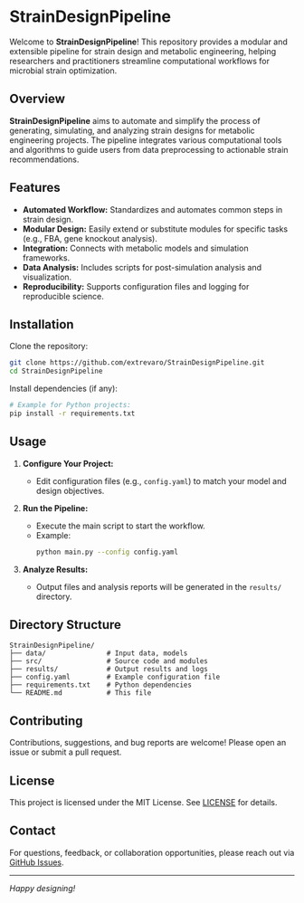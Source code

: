 # StrainDesignPipeline

Welcome to **StrainDesignPipeline**! This repository provides a modular and extensible pipeline for strain design and metabolic engineering, helping researchers and practitioners streamline computational workflows for microbial strain optimization.

## Overview

**StrainDesignPipeline** aims to automate and simplify the process of generating, simulating, and analyzing strain designs for metabolic engineering projects. The pipeline integrates various computational tools and algorithms to guide users from data preprocessing to actionable strain recommendations.

## Features

- **Automated Workflow:** Standardizes and automates common steps in strain design.
- **Modular Design:** Easily extend or substitute modules for specific tasks (e.g., FBA, gene knockout analysis).
- **Integration:** Connects with metabolic models and simulation frameworks.
- **Data Analysis:** Includes scripts for post-simulation analysis and visualization.
- **Reproducibility:** Supports configuration files and logging for reproducible science.

## Installation

Clone the repository:
```bash
git clone https://github.com/extrevaro/StrainDesignPipeline.git
cd StrainDesignPipeline
```

Install dependencies (if any):
```bash
# Example for Python projects:
pip install -r requirements.txt
```

## Usage

1. **Configure Your Project:**
   - Edit configuration files (e.g., `config.yaml`) to match your model and design objectives.

2. **Run the Pipeline:**
   - Execute the main script to start the workflow.
   - Example:
     ```bash
     python main.py --config config.yaml
     ```

3. **Analyze Results:**
   - Output files and analysis reports will be generated in the `results/` directory.

## Directory Structure

```
StrainDesignPipeline/
├── data/               # Input data, models
├── src/                # Source code and modules
├── results/            # Output results and logs
├── config.yaml         # Example configuration file
├── requirements.txt    # Python dependencies
└── README.md           # This file
```

## Contributing

Contributions, suggestions, and bug reports are welcome! Please open an issue or submit a pull request.

## License

This project is licensed under the MIT License. See [LICENSE](LICENSE) for details.

## Contact

For questions, feedback, or collaboration opportunities, please reach out via [GitHub Issues](https://github.com/extrevaro/StrainDesignPipeline/issues).

---

*Happy designing!*
